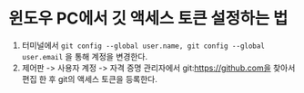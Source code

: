# 윈도우 PC에서 깃 액세스 토큰 설정하는 법
1. 터미널에서 `git config --global user.name, git config --global user.email` 을 통해 계정을 변경한다.
2. 제어판 -> 사용자 계정 -> 자격 증명 관리자에서 git:https://github.com을 찾아서 편집 한 후 git의 액세스 토큰을 등록한다.
